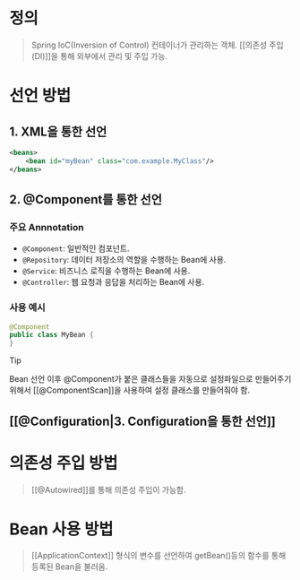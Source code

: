 # 정의

> Spring IoC(Inversion of Control) 컨테이너가 관리하는 객체.
> [[의존성 주입(DI)]]을 통해 외부에서 관리 및 주입 가능.

# 선언 방법

## 1. XML을 통한 선언
```xml
<beans> 
	<bean id="myBean" class="com.example.MyClass"/> 
</beans>
```
## 2. @Component를 통한 선언
### 주요 Annnotation
- `@Component`: 일반적인 컴포넌트.
- `@Repository`: 데이터 저장소의 역할을 수행하는 Bean에 사용.
- `@Service`: 비즈니스 로직을 수행하는 Bean에 사용.
- `@Controller`: 웹 요청과 응답을 처리하는 Bean에 사용.
### 사용 예시
```java
@Component 
public class MyBean { 
}
```
>[!Tip]
>Bean 선언 이후 @Component가 붙은 클래스들을 자동으로 설정파일으로 만들어주기 위해서 [[@ComponentScan]]을 사용하여 설정 클래스를 만들어줘야 함.
## [[@Configuration|3. Configuration을 통한 선언]]

# 의존성 주입 방법

> [[@Autowired]]를 통해 의존성 주입이 가능함.

# Bean 사용 방법

> [[ApplicationContext]] 형식의 변수를 선언하여 getBean()등의 함수를 통해 등록된 Bean을 불러옴.